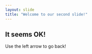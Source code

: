 ```yaml
---
layout: slide
title: "Welcome to our second slide!"
---
```

## It seems OK!
Use the left arrow to go back!
